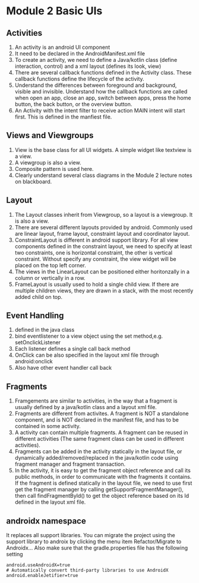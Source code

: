 # Module 2 Basic UIs
## Activities
1. An activity is an android UI component
2. It need to be declared in the AndroidManifest.xml file
3. To create an activity, we need to define a Java/kotlin class (define interaction, control) and a xml layout (defines its look, view)
4. There are several callback functions defined in the Activity class. These callback functions define the lifecycle of the activity. 
5. Understand the differences between foreground and background, visible and invisible. Understand how the callback functions are called when open an app, close an  app, switch between apps, press the home button, the back button, or the overview button.
6. An Activity with the intent filter to receive action MAIN intent will start first. This is defined in the manfiest file.

## Views and Viewgroups
1. View is the base class for all UI widgets. A simple widget like textview is a view. 
2. A viewgroup is also a view. 
3. Composite pattern is used here.
4. Clearly understand several class diagrams in the Module 2 lecture notes on blackboard. 

## Layout
1. The Layout classes inherit from Viewgroup, so a layout is a viewgroup. It is also a view.
2. There are several different layouts provided by android. Commonly used are linear layout, frame layout, constraint layout and coordinator layout.
3. ConstraintLayout is different in android support library. For all view components defined in the constraint layout, we need to specify at least two constraints, one is horizontal constraint, the other is vertical constraint. Without specify any constraint, the view widget will be placed on the top left corner. 
4. The views in the LinearLayout can be positioned either horitonzally in a column or vertically in a row. 
5. FrameLayout is usually used to hold a single child view. If there are multiple children views, they are drawn in a stack, with the most recently added child on top.


## Event Handling
1. defined in the java class
2. bind eventlistener to a view object using the set method,e.g. setOnclickListener
3. Each listener defines a single call back method
4. OnClick can be also specified in the layout xml file through android:onclick
5. Also have other event handler call back

## Fragments
1. Framgements are similar to activities, in the way that a fragment is usually defined by a java/kotlin class and a layout xml file.
2. Fragments are different from activites. A fragment is NOT a standalone component, and is NOT declared in the manifest file, and has to be contained in some activity.
3. A activity can contain multiple fragments. A fragment can be reused in different activities (The same fragment class can be used in different activities). 
4. Fragments can be added in the activity statically in the layout file, or dynamically added/removed/replaced in the java/kotlin code using fragment manager and fragment transaction. 
5. In the activity, it is easy to get the fragment object reference and call its public methods, in order to communicate with the fragments it contains. If the fragment is defined statically in the layout file, we need to use first get the fragment manager by calling getSupportFragmentManager(), then call findFragmentById() to get the object reference based on its Id defined in the layout xml file.

## androidx namespace
It replaces all support libraries. You can migrate the project using the support library to androix by clicking the menu item Refactor/Migrate to Androidx... Also make sure that the gradle.properties file has the following setting 
```
android.useAndroidX=true
# Automatically convert third-party libraries to use AndroidX
android.enableJetifier=true
```

